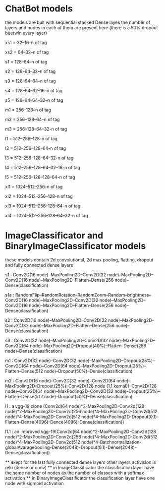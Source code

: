 # ChatBot models

the models are bult with sequential stacked Dense layes the number of layers and nodes in each of them are present here (there is a 50% dropout beetwin every layer)

xs1 = 32–16–n of tag

xs2 = 64–32–n of tag

s1 = 128–64–n of tag

s2 = 128–64–32–n of tag

s3 = 128–64–64–n of tag

s4 = 128–64–32–16–n of tag

s5 = 128–64–64–32–n of tag

m1 = 256–128–n of tag

m2 = 256–128–64–n of tag

m3 = 256–128–64–32-n of tag

l1 = 512–256–128-n of tag  

l2 = 512–256–128–64-n of tag  

l3 = 512–256–128–64–32-n of tag  

l4 = 512–256–128–64–32–16-n of tag  

l5 = 512–256–128–128–64-n of tag

xl1 = 1024–512–256-n of tag  

xl2 = 1024–512–256–128-n of tag  

xl3 = 1024–512–256–128–64-n of tag  

xl4 = 1024–512–256–128–64–32-n of tag

# ImageClassificator and BinaryImageClassificator models

these models contain 2d convolutional, 2d max pooling, flatting, dropout and fully connected dense layers

s1 : Conv2D(16 node)–MaxPooling2D–Conv2D(32 node)–MaxPooling2D–Conv2D(16 node)–MaxPooling2D–Flatten–Dense(256 node)–Dense(classification)

s1a : RandomFlip–RandomRotation–RandomZoom–Random–brightness–Conv2D(16 node)–MaxPooling2D–Conv2D(32 node)–MaxPooling2D–Conv2D(16 node)–MaxPooling2D–Flatten–Dense(256 node)–Dense(classification)

s2 : Conv2D(16 node)–MaxPooling2D–Conv2D(32 node)–MaxPooling2D–Conv2D(32 node)–MaxPooling2D–Flatten–Dense(256 node)–Dense(classification)

s3 : Conv2D(32 node)–MaxPooling2D–Conv2D(32 node)–MaxPooling2D–Conv2D(64 node)–MaxPooling2D–Dropout(40%)–Flatten–Dense(256 node)–Dense(classification)

m1 : Conv2D(32 node)–Conv2D(32 node)–MaxPooling2D–Dropout(25%)–Conv2D(64 node)–Conv2D(64 node)–MaxPooling2D–Dropout(25%)–Flatten–Dense(512 node)–Dropout(50%)–Dense(classification)

m2 : Conv2D(16 node)–Conv2D(32 node)–Conv2D(64 node)–MaxPooling2D–Dropout(25%)–Conv2D(128 node (1,1 kernal))–Conv2D(128 node)–Conv2D(64 node)–MaxPooling2D–Conv2D(32 node)–Dropout(25%)–Flatten–Dense(512 node)–Dropout(50%)–Dense(classification)

l1 : a vgg-19 clone (Conv2d(64 node)*2-MaxPooling2D-Conv2d(128 node)*2-MaxPooling2D-Conv2d(256 node)*4-MaxPooling2D-Conv2d(512 node)*4-MaxPooling2D-Conv2d(512 node)*4-MaxPooling2D-Dropout(0.1)-Flatten-Dense(4096)-Dence(4096)-Dense(classification))

l1.1 : an improved vgg-19(Conv2d(64 node)*2-MaxPooling2D-Conv2d(128 node)*2-MaxPooling2D-Conv2d(256 node)*4-MaxPooling2D-Conv2d(512 node)*4-MaxPooling2D-Conv2d(512 node)*4-Batchnormalization-globalAvaragepooling-Dense(2048)-Dropout(0.1)-Dense(2048)-Dense(classification))

** exept for the last fully connected dense layers other layers activision is relu (dense or conv)
** in ImageClassificator the classification layer have the same number of nodes as the number of classes with a softmax activation
** in BinaryImageClassificator the classification layer have one node with sigmoid activation